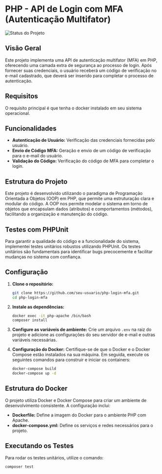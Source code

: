 # PHP - API de Login com MFA (Autenticação Multifator)

![Status do Projeto](https://img.shields.io/badge/status-em%20desenvolvimento-yellow)

## Visão Geral

Este projeto implementa uma API de autenticação multifator (MFA) em PHP, oferecendo uma camada extra de segurança ao processo de login. Após fornecer suas credenciais, o usuário receberá um código de verificação no e-mail cadastrado, que deverá ser inserido para completar o processo de autenticação.

## Requisitos

O requisito principal é que tenha o docker instalado em seu sistema operacional.


## Funcionalidades

- **Autenticação de Usuário:** Verificação das credenciais fornecidas pelo usuário.
- **Envio de Código MFA:** Geração e envio de um código de verificação para o e-mail do usuário.
- **Validação do Código:** Verificação do código de MFA para completar o login.

## Estrutura do Projeto

Este projeto é desenvolvido utilizando o paradigma de Programação Orientada a Objetos (OOP) em PHP, que permite uma estruturação clara e modular do código. A OOP nos permite modelar o sistema em torno de objetos que encapsulam dados (atributos) e comportamentos (métodos), facilitando a organização e manutenção do código.

## Testes com PHPUnit

Para garantir a qualidade do código e a funcionalidade do sistema, implementei testes unitários robustos utilizando PHPUnit. Os testes unitários são fundamentais para identificar bugs precocemente e facilitar mudanças no sistema com confiança.



## Configuração

1. **Clone o repositório:**
    ```bash
    git clone https://github.com/seu-usuario/php-login-mfa.git
    cd php-login-mfa
    ```

2. **Instale as dependências:**
    ```bash
    docker exec -it php-apache /bin/bash
    composer install
    ```

3. **Configure as variáveis de ambiente:**
    Crie um arquivo `.env` na raiz do projeto e adicione as configurações do seu servidor de e-mail e outras variáveis necessárias.

4. **Configuração do Docker:**
    Certifique-se de que o Docker e o Docker Compose estão instalados na sua máquina. Em seguida, execute os seguintes comandos para construir e iniciar os containers:
    ```bash
    docker-compose build
    docker-compose up -d
    ```

## Estrutura do Docker

O projeto utiliza Docker e Docker Compose para criar um ambiente de desenvolvimento consistente. A configuração inclui:

- **Dockerfile:** Define a imagem do Docker para o ambiente PHP com Apache.
- **docker-compose.yml:** Define os serviços e redes necessários para o projeto.

## Executando os Testes

Para rodar os testes unitários, utilize o comando:
```bash
composer test

